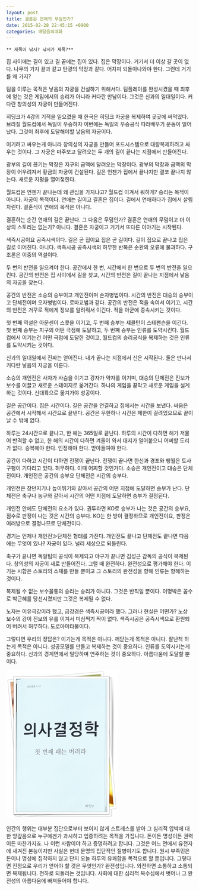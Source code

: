 ```yaml
---
layout: post
title: 결혼은 연애의 무덤인가?
date: 2015-02-28 22:45:15 +0900
categories: 깨달음의대화
---
```

 
    ** 제목이 낚시? 낚시가 제목?** 

  


집 사이에는 길이 있고 길 끝에는 집이 있다. 집은 막장이다. 거기서 더 이상 갈 곳이 없다. 나무의 가지 끝과 같고 탄광의 막장과 같다. 어차피 되돌아나와야 한다. 그런데 거기를 왜 가지?

  


팀을 이루는 목적은 낳음의 자궁을 건설하기 위해서다. 팀플레이를 완성시켰을 때 최후에 얻는 것은 게임에서의 승리가 아니라 커다란 만남이다. 그것은 신과의 일대일이다. 커다란 창의성의 자궁이 만들어진다. 

  


히딩크가 4강의 기적을 일으켰을 때 한국은 히딩크 자궁을 복제하여 곳곳에 써먹었다. 브라질 월드컵에서 독일이 우승하자 이번에는 독일의 우승공식 따라배우기 운동이 일어났다. 그것이 최후에 도달해야할 낳음의 자궁이다.

  


이기려고 싸우는게 아니라 창의성의 자궁을 만들어 포드시스템으로 대량복제하려고 싸우는 것이다. 그 자궁은 마주보고 달려오는 두 개의 길이 끝나는 지점에서 만들어진다. 

  


광부의 길이 끊기는 막장은 지구의 금맥에 달려오는 막장이다. 광부의 막장과 금맥의 막장이 어우려져서 황금의 자궁이 건설된다. 길은 언젠가 집에서 끝나지만 결코 끝나지 않는다. 새로운 지평을 열어젖힌다.

  


월드컵은 언젠가 끝나는데 왜 관심을 가지냐고? 월드컵 이겨서 뭐하게? 승리는 목적이 아니다. 자궁이 목적이다. 연애는 길이고 결혼은 집이다. 길에서 연애하다가 집에서 살림차린다. 결혼식이 연애의 목적은 아니다. 

  


결혼하는 순간 연애의 길은 끝난다. 그 다음은 무덤인가? 결혼은 연애의 무덤이고 더 이상의 스토리는 없는가? 아니다. 결혼은 자궁이고 거기서 또다른 이야기는 시작된다. 

  


색즉시공이요 공즉시색이다. 길은 곧 집이요 집은 곧 길이다. 길이 집으로 끝나고 집은 길로 이어진다. 아니다. 색즉시공 공즉시색의 허무한 반복은 순환의 오류에 불과하다. 구조론은 이중의 역설이다. 

  


두 번의 반전을 일으켜야 한다. 공간에서 한 번, 시간에서 한 번으로 두 번의 반전을 일으킨다. 공간의 반전은 집 사이에서 길을 찾고, 시간의 반전은 길이 끝나는 지점에서 낳음의 자궁을 찾는다. 

  


공간의 반전은 소승의 승부이고 개인전이며 손자병법이다. 시간의 반전은 대승의 승부이고 단체전이며 오자병법이다. 로마교범과 같다. 공간의 반전은 적을 속여서 이기고, 시간의 반전은 거꾸로 적에게 정보를 알려줘서 이긴다. 적을 아군에 종속시키는 것이다.

  


첫 번째 역설은 아문센이 스콧을 이기고, 두 번째 승부는 섀클턴이 스테팬슨을 이긴다. 첫 번째 승부는 지구의 어떤 극점에 도달하고, 두 번째 승부는 인류를 도약시킨다. 월드컵에서 이기는건 어떤 극점에 도달한 것이고, 월드컵의 승리공식을 복제하는 것은 인류를 도약시키는 것이다. 

  


신과의 일대일에서 진짜는 얻어진다. 내가 끝나는 지점에서 신은 시작된다. 둘은 만나서 커다란 낳음의 자궁을 이룬다. 

  


소승의 개인전은 사자가 사슴을 이기고 강자가 약자를 이기며, 대승의 단체전은 진보가 보수를 이끌고 새로운 스테이지로 옮겨간다. 하나의 게임을 끝막고 새로운 게임을 설계하는 것이다. 신대륙으로 옮겨가야 성공이다.

  


길은 공간이다. 집은 시간이다. 길은 공간을 연결하고 집에서는 시간을 보낸다. 싸움은 공간에서 시작해서 시간으로 끝낸다. 공간은 무한하나 시간은 제한이 걸려있으므로 끝이 날 수 밖에 없다.

  


하루는 24시간으로 끝나고, 한 해는 365일로 끝난다. 하루의 시간이 다하면 해가 저물어 반격할 수 없고, 한 해의 시간이 다하면 겨울이 와서 대지가 얼어붙으니 어찌할 도리가 없다. 승복해야 한다. 인정해야 한다. 받아들여야 한다. 

  


공간이 다하고 시간이 다하면 전쟁이 끝난다. 전쟁이 끝나면 한신과 경포와 팽월은 토사구팽이 기다리고 있다. 허무하다. 이때 어찌할 것인가다. 소승은 개인전이고 대승은 단체전이다. 개인전은 공간의 승부요 단체전은 시간의 승부다. 

  


개인전은 창던지기나 높이뛰기와 같아서 공간의 어떤 지점에 도달하면 승부가 난다. 단체전은 축구나 농구와 같아서 시간의 어떤 지점에 도달하면 승부가 결정된다. 

  


개인전 안에도 단체전의 요소가 있다. 권투라면 KO로 승부가 나는 것은 공간의 승부요, 점수로 판정이 나는 것은 시간의 승부다. KO는 한 방이 결정하므로 개인전이요, 판정은 여러방으로 결정나므로 단체전이다. 

  


경기는 언제나 개인전≫단체전 형태를 가진다. 개인전도 끝나고 단체전도 끝나면 다음에는 무엇이 있나? 자궁이 있다. 널리 세상으로 되돌린다.

  


축구가 끝나면 독일팀의 공식이 복제되고 야구가 끝나면 김성근 감독의 공식이 복제된다. 창의성의 자궁이 새로 만들어진다. 그럴 때 완전하다. 완전성으로 평가해야 한다. 이기는 시합은 스토리의 소재를 만들 뿐이고 그 스토리의 완전성을 향해 인류는 항해하는 것이다.

  


복제될 수 없는 보수꼴통의 승리는 승리가 아니다. 그것은 반칙일 뿐이다. 이명박은 꼼수로 박근혜를 당선시켰지만 그것은 복제될 수 없다. 

  


노자는 이유극강이라 했고, 금강경은 색즉시공이라 했다. 그러나 현실은 어떤가? 노상 보수의 강이 진보의 유를 이겨서 미심쩍기 짝이 없다. 색즉시공은 공즉시색으로 환원되어 버려서 허무하다. 도로아미타불이다. 

  


그렇다면 우리의 정답은? 이기는게 목적은 아니다. 깨닫는게 목적은 아니다. 잘난척 하는게 목적은 아니다. 성공모델를 만들고 복제하는 것이 중요하다. 인류를 도약시키는게 중요하다. 신과의 경계면에서 밀당하며 연주하는 것이 중요하다. 아름다움에 도달할 뿐이다.

  



 
<img src="files/attach/images/198/600/569/111.JPG" alt="111.JPG" width="300" height="397" /> 

  


인간의 행위는 대부분 집단으로부터 보이지 않게 스트레스를 받아 그 심리적 압박에 대한 앙갚음으로 누구에겐가 과시하고 입증하려는 목적을 가집니다. 돈이든 명성이든 권력이든 마찬가지죠. 나 이런 사람이야 하고 증명하려고 합니다. 그것은 어느 면에서 유전자에 새겨진 본능이지만 사실은 현대 문명의 집단적인 질병이기도 합니다. 원시 부족민은 돈이나 명성에 집착하지 않고 단지 오늘 하루의 유쾌함을 목적으로 할 뿐입니다. 그렇다면 진정으로 우리가 얻어야 할 것은 무엇인가? 완전성입니다. 와전하면 소통하고 소통되면 복제됩니다. 천하로 되돌리는 것입니다. 사회에 대한 심리적 복수심에서 벗어나 그 완전성의 아름다움에 빠져들어야 합니다.